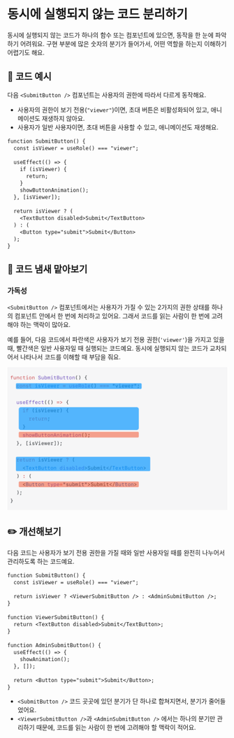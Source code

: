# 동시에 실행되지 않는 코드 분리하기

<div style="margin-top: 16px">
<Badge type="info" text="가독성" />
</div>

동시에 실행되지 않는 코드가 하나의 함수 또는 컴포넌트에 있으면, 동작을 한 눈에 파악하기 어려워요. 
구현 부분에 많은 숫자의 분기가 들어가서, 어떤 역할을 하는지 이해하기 어렵기도 해요.

## 📝 코드 예시

다음 `<SubmitButton />` 컴포넌트는 사용자의 권한에 따라서 다르게 동작해요. 

- 사용자의 권한이 보기 전용(`"viewer"`)이면, 초대 버튼은 비활성화되어 있고, 애니메이션도 재생하지 않아요.
- 사용자가 일반 사용자이면, 초대 버튼을 사용할 수 있고, 애니메이션도 재생해요.

```tsx
function SubmitButton() {
  const isViewer = useRole() === "viewer";

  useEffect(() => {
    if (isViewer) {
      return;
    }
    showButtonAnimation();
  }, [isViewer]);

  return isViewer ? (
    <TextButton disabled>Submit</TextButton>
  ) : (
    <Button type="submit">Submit</Button>
  );
}
```

## 👃 코드 냄새 맡아보기

### 가독성

`<SubmitButton />` 컴포넌트에서는 사용자가 가질 수 있는 2가지의 권한 상태를 하나의 컴포넌트 안에서 한 번에 처리하고 있어요. 
그래서 코드를 읽는 사람이 한 번에 고려해야 하는 맥락이 많아요. 

예를 들어, 다음 코드에서 파란색은 사용자가 보기 전용 권한(`'viewer'`)을 가지고 있을 때, 빨간색은 일반 사용자일 때 실행되는 코드예요. 
동시에 실행되지 않는 코드가 교차되어서 나타나서 코드를 이해할 때 부담을 줘요.

![](../../images/examples/submit-button.png)

## ✏️ 개선해보기

다음 코드는 사용자가 보기 전용 권한을 가질 때와 일반 사용자일 때를 완전히 나누어서 관리하도록 하는 코드예요. 

```tsx
function SubmitButton() {
  const isViewer = useRole() === "viewer";

  return isViewer ? <ViewerSubmitButton /> : <AdminSubmitButton />;
}

function ViewerSubmitButton() {
  return <TextButton disabled>Submit</TextButton>;
}

function AdminSubmitButton() {
  useEffect(() => {
    showAnimation();
  }, []);

  return <Button type="submit">Submit</Button>;
}
```

- `<SubmitButton />` 코드 곳곳에 있던 분기가 단 하나로 합쳐지면서, 분기가 줄어들었어요.
- `<ViewerSubmitButton />`과 `<AdminSubmitButton />` 에서는 하나의 분기만 관리하기 때문에, 코드를 읽는 사람이 한 번에 고려해야 할 맥락이 적어요.